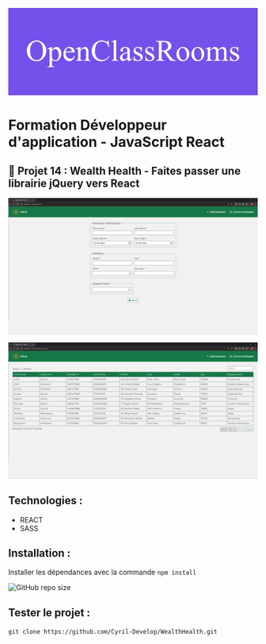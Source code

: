 ![formation](./doc/openClassRooms.png)

# Formation Développeur d'application - JavaScript React

## 📎 Projet 14 : Wealth Health - Faites passer une librairie jQuery vers React

![homepage](./doc/home.png)

![employee](./doc/employee.png)

## Technologies :
- REACT
- SASS

## Installation :
Installer les dépendances avec la commande `npm install`

![GitHub repo size](https://img.shields.io/github/repo-size/Cyril-Develop/WealthHealth?style=for-the-badge) 

## Tester le projet :

```terminal
git clone https://github.com/Cyril-Develop/WealthHealth.git
```
